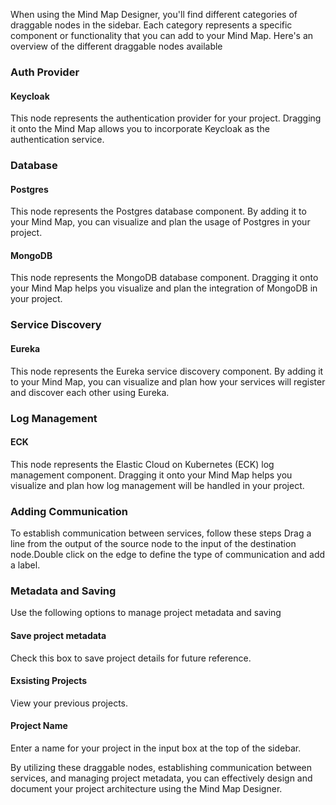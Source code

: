 When using the Mind Map Designer, you'll find different categories of draggable nodes in the sidebar. Each category represents a specific component or functionality that you can add to your Mind Map. Here's an overview of the different draggable nodes available
### Auth Provider
#### Keycloak
This node represents the authentication provider for your project. Dragging it onto the Mind Map allows you to incorporate Keycloak as the authentication service. 

### Database
#### Postgres
This node represents the Postgres database component. By adding it to your Mind Map, you can visualize and plan the usage of Postgres in your project.
#### MongoDB
This node represents the MongoDB database component. Dragging it onto your Mind Map helps you visualize and plan the integration of MongoDB in your project. 

### Service Discovery
#### Eureka
This node represents the Eureka service discovery component. By adding it to your Mind Map, you can visualize and plan how your services will register and discover each other using Eureka.

### Log Management
#### ECK
This node represents the Elastic Cloud on Kubernetes (ECK) log management component. Dragging it onto your Mind Map helps you visualize and plan how log management will be handled in your project.

### Adding Communication
To establish communication between services, follow these steps
Drag a line from the output of the source node to the input of the destination node.Double click on the edge to define the type of communication and add a label.

### Metadata and Saving
Use the following options to manage project metadata and saving

#### Save project metadata  
Check this box to save project details for future reference. 

#### Exsisting Projects  
View your previous projects. 

#### Project Name  
Enter a name for your project in the input box at the top of the sidebar. 

By utilizing these draggable nodes, establishing communication between services, and managing project metadata, you can effectively design and document your project architecture using the Mind Map Designer. 

 